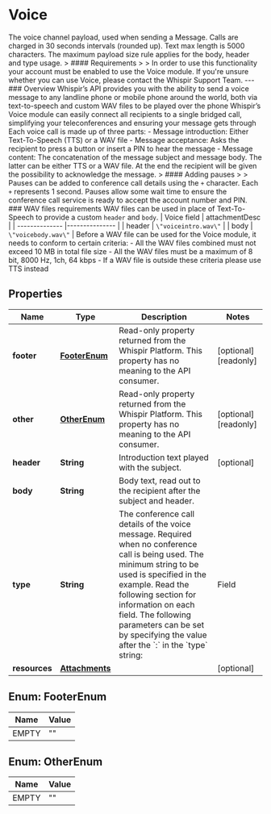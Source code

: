 

# Voice

The voice channel payload, used when sending a Message.  Calls are charged in 30 seconds intervals (rounded up).  Text max length is 5000 characters.  The maximum payload size rule applies for the body, header and type usage.  <!-- theme: info -->  > #### Requirements > > In order to use this functionality your account must be enabled to use the Voice module. If you're unsure whether you can use Voice, please contact the Whispir Support Team.  ---  ### Overview  Whispir’s API provides you with the ability to send a voice message to any landline phone or mobile phone around the world, both via text-to-speech and custom WAV files to be played over the phone  Whispir’s Voice module can easily connect all recipients to a single bridged call, simplifying your teleconferences and ensuring your message gets through  Each voice call is made up of three parts:  - Message introduction: Either Text-To-Speech (TTS) or a WAV file - Message acceptance: Asks the recipient to press a button or insert a PIN to hear the message - Message content: The concatenation of the message subject and message body. The latter can be either TTS or a WAV file. At the end the recipient will be given the possibility to acknowledge the message. <!-- theme: info -->  > #### Adding pauses > > Pauses can be added to conference call details using the `+` character. Each `+` represents 1 second. Pauses allow some wait time to ensure the conference call service is ready to accept the account number and PIN.  ### WAV files requirements  WAV files can be used in place of Text-To-Speech to provide a custom `header` and `body`.  | Voice field    | attachmentDesc | | -------------- |--------------- | | header         | `\"voiceintro.wav\"` | | body           | `\"voicebody.wav\"` |  Before a WAV file can be used for the Voice module, it needs to conform to certain criteria:  - All the WAV files combined must not exceed 10 MB in total file size - All the WAV files must be a maximum of 8 bit, 8000 Hz, 1ch, 64 kbps - If a WAV file is outside these criteria please use TTS instead

## Properties

| Name | Type | Description | Notes |
|------------ | ------------- | ------------- | -------------|
|**footer** | [**FooterEnum**](#FooterEnum) | Read-only property returned from the Whispir Platform. This property has no meaning to the API consumer. |  [optional] [readonly] |
|**other** | [**OtherEnum**](#OtherEnum) | Read-only property returned from the Whispir Platform. This property has no meaning to the API consumer. |  [optional] [readonly] |
|**header** | **String** | Introduction text played with the subject. |  [optional] |
|**body** | **String** | Body text, read out to the recipient after the subject and header. |  |
|**type** | **String** | The conference call details of the voice message. Required when no conference call is being used. The minimum string to be used is specified in the example. Read the following section for information on each field.  The following parameters can be set by specifying the value after the &#x60;:&#x60; in the &#x60;type&#x60; string:  | Field         | Description | | ------------- |------------ | | Pin           | The access code required to be inserted from the recipient to hear the Voice message after the \&quot;header\&quot; is over. It can be left blank and then the user will be asked to proceed dialling \&quot;1\&quot;. &lt;br&gt;&lt;br&gt; For example, &#x60;7171&#x60;. &lt;br&gt;&lt;br&gt; If the right code is inserted then \&quot;subject\&quot; and \&quot;body\&quot; of the Voice Message will be reproduced. The user will be able to dial \&quot;1\&quot; to replay the message, \&quot;2\&quot; to join the conference call or \&quot;3\&quot; to receive the details to dial in later. &lt;br&gt;&lt;br&gt; In this last case the details - a Dial-In number and a PIN - will be repeated 3 times. | | ConfCall      | The teleconference line that will be used in the voice call. &lt;br&gt;&lt;br&gt; For example, &#x60;1800123123&#x60;. &lt;br&gt;&lt;br&gt; It is possible to reference this value in other channels using the **@@teleconf_number@@** custom variable. | | ConfAccountNo | The teleconference account or room number that is used in the voice call. &lt;br&gt;&lt;br&gt; For example, &#x60;098711234&#x60;. &lt;br&gt;&lt;br&gt; It is possible to reference this value in other channels using the **@@teleconf_account@@** custom variable. | | ConfPinNo     | The teleconference room PIN that is used in the voice call. &lt;br&gt;&lt;br&gt; For example, &#x60;8181&#x60;. &lt;br&gt;&lt;br&gt; It is possible to reference this value in other channels using the **@@teleconf_pin@@** custom variable. | | ConfModPinNo  | The teleconference moderator PIN that is used in the voice call. &lt;br&gt;&lt;br&gt; For example, &#x60;4242&#x60;. &lt;br&gt;&lt;br&gt; It is possible to reference this value in other channels using the **@@teleconf_mod_pin@@** custom variable. | |  |
|**resources** | [**Attachments**](Attachments.md) |  |  [optional] |



## Enum: FooterEnum

| Name | Value |
|---- | -----|
| EMPTY | &quot;&quot; |



## Enum: OtherEnum

| Name | Value |
|---- | -----|
| EMPTY | &quot;&quot; |



